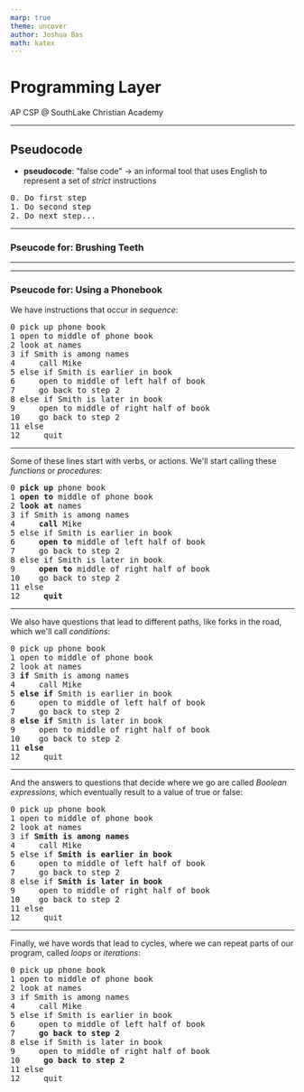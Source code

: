 ```yaml
---
marp: true
theme: uncover
author: Joshua Bas
math: katex
---
```


# **Programming Layer**

AP CSP @ SouthLake Christian Academy

---

## **Pseudocode**

* **pseudocode**: "false code" &rarr; an informal tool that uses English to represent a set of *strict* instructions

<pre>
0. Do first step
1. Do second step
2. Do next step...
</pre>

---

### Pseucode for: Brushing Teeth

---

---

### Pseucode for: Using a Phonebook

We have instructions that occur in *sequence*:
<pre>
0 pick up phone book
1 open to middle of phone book
2 look at names
3 if Smith is among names
4     call Mike
5 else if Smith is earlier in book
6     open to middle of left half of book
7     go back to step 2
8 else if Smith is later in book
9     open to middle of right half of book
10    go back to step 2
11 else
12     quit
</pre>

---

Some of these lines start with verbs, or actions. We'll start calling these *functions* or *procedures*:
<pre>
0 <b>pick up</b> phone book
1 <b>open to</b> middle of phone book
2 <b>look at</b> names
3 if Smith is among names
4     <b>call</b> Mike
5 else if Smith is earlier in book
6     <b>open to</b> middle of left half of book
7     go back to step 2
8 else if Smith is later in book
9     <b>open to</b> middle of right half of book
10    go back to step 2
11 else
12     <b>quit</b>
</pre>

---

We also have questions that lead to different paths, like forks in the road, which we'll call *conditions*:
<pre>
0 pick up phone book
1 open to middle of phone book
2 look at names
3 <b>if</b> Smith is among names
4     call Mike
5 <b>else if</b> Smith is earlier in book
6     open to middle of left half of book
7     go back to step 2
8 <b>else if</b> Smith is later in book
9     open to middle of right half of book
10    go back to step 2
11 <b>else</b>
12     quit
</pre>

---

And the answers to questions that decide where we go are called *Boolean expressions*, which eventually result to a value of true or false:
<pre>
0 pick up phone book
1 open to middle of phone book
2 look at names
3 if <b>Smith is among names</b>
4     call Mike
5 else if <b>Smith is earlier in book</b>
6     open to middle of left half of book
7     go back to step 2
8 else if <b>Smith is later in book</b>
9     open to middle of right half of book
10    go back to step 2
11 else
12     quit
</pre>

---

Finally, we have words that lead to cycles, where we can repeat parts of our program, called *loops* or *iterations*:
<pre>
0 pick up phone book
1 open to middle of phone book
2 look at names
3 if Smith is among names
4     call Mike
5 else if Smith is earlier in book
6     open to middle of left half of book
7     <b>go back to step 2</b>
8 else if Smith is later in book
9     open to middle of right half of book
10     <b>go back to step 2</b>
11 else
12     quit
</pre>